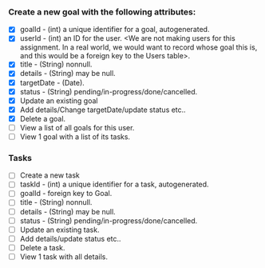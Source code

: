 ### Create a new goal with the following attributes:
- [x] goalId - (int) a unique identifier for a goal, autogenerated.
- [x] userId - (int) an ID for the user. <We are not making users for this assignment. In a real world, we would want to record whose goal this is, and this would be a foreign key to the Users table>.
- [x] title - (String) nonnull.
- [x] details - (String) may be null.
- [x] targetDate - (Date).
- [x] status - (String) pending/in-progress/done/cancelled.
- [x] Update an existing goal
- [x] Add details/Change targetDate/update status etc..
- [x] Delete a goal.
- [ ] View a list of all goals for this user.
- [ ] View 1 goal with a list of its tasks.
### Tasks
- [ ] Create a new task
- [ ] taskId - (int) a unique identifier for a task, autogenerated.
- [ ] goalId - foreign key to Goal.
- [ ] title - (String) nonnull.
- [ ] details - (String) may be null.
- [ ] status - (String) pending/in-progress/done/cancelled.
- [ ] Update an existing task.
- [ ] Add details/update status etc..
- [ ] Delete a task.
- [ ] View 1 task with all details.